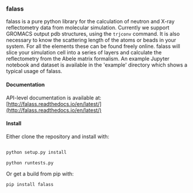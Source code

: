 ### falass

falass is a pure python library for the calculation of neutron and X-ray reflectometry data from molecular simulation. Currently we support GROMACS output pdb structures, using the `trjconv` command. It is also necessary to know the scattering length of the atoms or beads in your system. For all the elements these can be found freely online. falass will slice your simulation cell into a series of layers and calculate the reflectometry from the Abele matrix formalism. An example Jupyter notebook and dataset is available in the 'example' directory which shows a typical usage of falass.

#### Documentation

API-level documentation is available at: [http://falass.readthedocs.io/en/latest/](http://falass.readthedocs.io/en/latest/) 

#### Install

Either clone the repository and install with:

```python setup.py build

python setup.py install 

python runtests.py
```

Or get a build from pip with:

`pip install falass`
